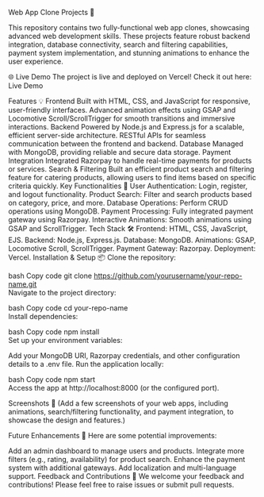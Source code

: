 Web App Clone Projects 🚀

This repository contains two fully-functional web app clones, showcasing advanced web development skills. These projects feature robust backend integration, database connectivity, search and filtering capabilities, payment system implementation, and stunning animations to enhance the user experience.

🌐 Live Demo
The project is live and deployed on Vercel! Check it out here: Live Demo

Features 💡
Frontend
Built with HTML, CSS, and JavaScript for responsive, user-friendly interfaces.
Advanced animation effects using GSAP and Locomotive Scroll/ScrollTrigger for smooth transitions and immersive interactions.
Backend
Powered by Node.js and Express.js for a scalable, efficient server-side architecture.
RESTful APIs for seamless communication between the frontend and backend.
Database
Managed with MongoDB, providing reliable and secure data storage.
Payment Integration
Integrated Razorpay to handle real-time payments for products or services.
Search & Filtering
Built an efficient product search and filtering feature for catering products, allowing users to find items based on specific criteria quickly.
Key Functionalities 🔑
User Authentication: Login, register, and logout functionality.
Product Search: Filter and search products based on category, price, and more.
Database Operations: Perform CRUD operations using MongoDB.
Payment Processing: Fully integrated payment gateway using Razorpay.
Interactive Animations: Smooth animations using GSAP and ScrollTrigger.
Tech Stack 🛠
Frontend: HTML, CSS, JavaScript, EJS.
Backend: Node.js, Express.js.
Database: MongoDB.
Animations: GSAP, Locomotive Scroll, ScrollTrigger.
Payment Gateway: Razorpay.
Deployment: Vercel.
Installation & Setup 📦
Clone the repository:

bash
Copy code
git clone https://github.com/yourusername/your-repo-name.git  
Navigate to the project directory:

bash
Copy code
cd your-repo-name  
Install dependencies:

bash
Copy code
npm install  
Set up your environment variables:

Add your MongoDB URI, Razorpay credentials, and other configuration details to a .env file.
Run the application locally:

bash
Copy code
npm start  
Access the app at http://localhost:8000 (or the configured port).

Screenshots 📸
(Add a few screenshots of your web apps, including animations, search/filtering functionality, and payment integration, to showcase the design and features.)

Future Enhancements 🔮
Here are some potential improvements:

Add an admin dashboard to manage users and products.
Integrate more filters (e.g., rating, availability) for product search.
Enhance the payment system with additional gateways.
Add localization and multi-language support.
Feedback and Contributions 💬
We welcome your feedback and contributions! Please feel free to raise issues or submit pull requests.